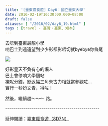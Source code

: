 ```yaml
---
title: '[臺東瘋食遊] Day6：國立臺東大學'
date: 2016-02-19T16:30:00.000+08:00
draft: false
aliases: [ "/2016/02/day6_19.html" ]
tags : [travel - 臺灣・臺東、知本]
---
```


去唔到臺東最靚小學  
响巴士到遠遠望到少少影都影唔切就byebye你條尾  

![](/images/taitung6c.jpg)

好彩皇天不負有心的懶人  
巴士會停响大學個站  
襯呢分鐘，影返幅三角朱古力相就當參觀咗...  
實行一秒扮文青，得咗！  
  
然後，繼續趕～～～ 路。  
  
\-----------------------------------------------  
  
延伸閱讀：[臺東瘋食遊（8D7N）](https://hidie.net/taitung8d7n/)
